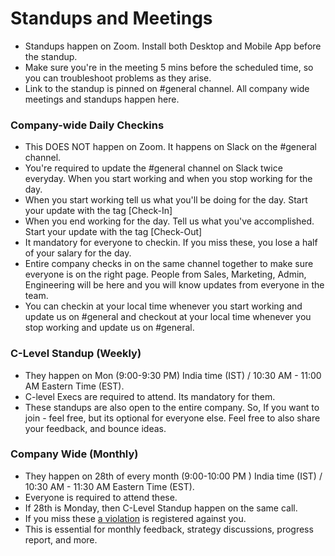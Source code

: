 # Standups and Meetings

- Standups happen on Zoom. Install both Desktop and Mobile App before the standup.
- Make sure you're in the meeting 5 mins before the scheduled time, so you can troubleshoot problems as they arise.
- Link to the standup is pinned on #general channel. All company wide meetings and standups happen here.

### Company-wide Daily Checkins

- This DOES NOT happen on Zoom. It happens on Slack on the #general channel. 
- You're required to update the #general channel on Slack twice everyday. When you start working and when you stop working for the day. 
- When you start working tell us what you'll be doing for the day. Start your update with the tag [Check-In]
- When you end working for the day. Tell us what you've accomplished. Start your update with the tag [Check-Out]
- It mandatory for everyone to checkin.  If you miss these, you lose a half of your salary for the day.
- Entire company checks in on the same channel together to make sure everyone is on the right page. People from Sales, Marketing, Admin, Engineering will be here and you will know updates from everyone in the team.
- You can checkin at your local time whenever you start working and update us on #general and checkout at your local time whenever you stop working and update us on #general.  


### C-Level Standup (Weekly)

- They happen on Mon (9:00-9:30 PM) India time (IST) / 10:30 AM - 11:00 AM Eastern Time (EST).
- C-level Execs are required to attend. Its mandatory for them.
- These standups are also open to the entire company. So, If you want to join - feel free, but its optional for everyone else. Feel free to also share your feedback, and bounce ideas.

### Company Wide (Monthly)

- They happen on 28th of every month (9:00-10:00 PM ) India time (IST) / 10:30 AM - 11:30 AM Eastern Time (EST).
- Everyone is required to attend these.
- If 28th is Monday, then C-Level Standup happen on the same call.
- If you miss these [a violation](/people-operations/violation/README.md) is registered against you.
- This is essential for monthly feedback, strategy discussions, progress report, and more. 
